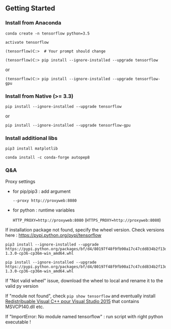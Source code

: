 ## Getting Started

### Install from Anaconda

    conda create -n tensorflow python=3.5

    activate tensorflow

    (tensorflow)C:>  # Your prompt should change 

    (tensorflow)C:> pip install --ignore-installed --upgrade tensorflow

or

    (tensorflow)C:> pip install --ignore-installed --upgrade tensorflow-gpu

### Install from Native (>= 3.3)

    pip install --ignore-installed --upgrade tensorflow

or

    pip install --ignore-installed --upgrade tensorflow-gpu

### Install additional libs
    pip3 install matplotlib

    conda install -c conda-forge autopep8 

### Q&A
Proxy settings

- for pip/pip3 : add argument

     `--proxy http://proxyweb:8080`
- for python : runtime variables 

    `HTTP_PROXY=http://proxyweb:8080`
    (`HTTPS_PROXY=http://proxyweb:8080`) 

If installation package not found, specify the wheel version.
Check versions here :
https://pypi.python.org/pypi/tensorflow

    pip3 install --ignore-installed --upgrade https://pypi.python.org/packages/bf/d4/80197f48f9fb90a17c47cdd834b2f13d5f714f26e8ed5c77069d57aa3ecb/tensorflow-1.3.0-cp36-cp36m-win_amd64.whl

    pip install --ignore-installed --upgrade https://pypi.python.org/packages/bf/d4/80197f48f9fb90a17c47cdd834b2f13d5f714f26e8ed5c77069d57aa3ecb/tensorflow-1.3.0-cp36-cp36m-win_amd64.whl

If "Not valid wheel" issue, download the wheel to local and rename it to the valid py version

If "module not found", check `pip show tensorflow` and eventually install [Redistribuable Visual C++ pour Visual Studio 2015](https://www.microsoft.com/fr-FR/download/details.aspx?id=48145) that contains MSVCP140.dll etc.

If "ImportError: No module named tensorflow" : run script with right python executable !